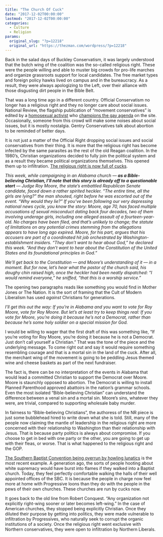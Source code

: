 ```yaml
---
title: "The Church Of Cuck"
date: "2017-12-02T00:00:00"
lastmod: "2017-12-02T00:00:00"
categories:
  - Culture
  - Religion
params:
  original_slug: "?p=12218"
  original_url: "https://thezman.com/wordpress/?p=12218"
---
```


Back in the salad days of Buckley Conservatism, it was largely
understood that the butch wing of the coalition was the so-called
religious right. These were the people willing and able to muster big
crowds for pro-life marches and organize grassroots support for local
candidates. The free market types and foreign policy hawks lived on
campus and in the bureaucracy. As a result, they were always apologizing
to the Left, over their alliance with those disgusting dirt people in
the Bible Belt.

That was a long time ago in a different country. Official Conservatism
no longer has a religious right and they no longer care about social
issues. National Review, the flagship publication of “movement
conservatives” is edited by a [homosexual
activist](http://www.nationalreview.com/author/jason-lee-steorts) who
[champions the gay
agenda](http://www.nationalreview.com/article/418515/equal-chance-love-why-we-should-recognize-same-sex-marriage-jason-lee-steorts)
on the site. Occasionally, someone from this crowd will make some noises
about social issues, but it is mostly nostalgia. Gentry Conservatives
talk about abortion to be reminded of better days.

It is not just a matter of the Official Right dropping social issues and
social conservatives from their thing. It is more that the religious
right has become infected by the same parasites as the rest of the old
Reagan coalition. In the 1980’s, Christian organizations decided to
fully join the political system and as a result they became political
organizations themselves. This opened them up to infiltration. [The
religious right is now full of
cucks](http://www.nationalreview.com/article/454244/roy-moore-controversy-christian-leaders-should-steer-clear-alabama-senate-race).

*This week, while campaigning in an Alabama church — **as a
Bible-believing Christian, I’ll note that this story is already off to a
questionable start** — Judge Roy Moore, the state’s embattled Republican
Senate candidate, faced down a rather spirited heckler. “The entire
time, all the girls are lying?” the man shouted, right before he was
escorted out of the event. “Why would they lie?” If you’ve been
following our very depressing national news cycle, you know the story:
Moore, age 70, has faced multiple accusations of sexual misconduct
dating back four decades, two of them involving underage girls,
including one alleged assault of a fourteen-year-old. No charges have
been filed, and that’s unlikely to change; the statute of limitations on
any potential crimes stemming from the allegations appears to have long
ago expired. Moore, for his part, argues that his accusers are part of a
coordinated hit job orchestrated by Washington-establishment insiders.
“They don’t want to hear about God,” he declared this week. “And they
don’t want to hear about the Constitution of the United States and its
foundational principles in God.”*

*We’ll get back to the Constitution — and Moore’s understanding of it —
in a moment. But for now, let’s hear what the pastor of the church said,
his doughy chin raised high, once the heckler had been neatly
dispatched: “I would remind everyone,” he sniffed, “that this is a
worship service.”*

The opening two paragraphs reads like something you would find in Mother
Jones or The Nation. It is the sort of framing that the Cult of Modern
Liberalism has used *against* Christians for generations.

*I’ll get this out the way: If you’re in Alabama and you want to vote
for Roy Moore, vote for Roy Moore. But let’s at least try to keep things
real: If you vote for Moore, you’re doing it because he’s not a
Democrat, rather than because he’s some holy soldier on a special
mission for God.*

I would be willing to wager that the first draft of this was something
like, “If you’re voting for Roy Moore, you’re doing it because he is not
a Democrat. Just don’t call yourself a Christian.” That was the tone of
the piece and the underlying message. To come right out and say it would
require something resembling courage and that is a mortal sin in the
land of the cuck. After all, the merchant wing of the movement is going
to be peddling Jesus themed wine and cheese baskets as part of the next
fundraiser.

The fact is, there can be no interpretation of the events in Alabama
that would lead a committed Christian to support the Democrat over
Moore. Moore is staunchly opposed to abortion. The Democrat is willing
to install Planned Parenthood approved abattoirs in the nation’s grammar
schools. Even the most isolated “Bible-believing Christian” can
understand the difference between a venal sin and a mortal sin. Moore’s
sins, whatever they were, are trivial, compared to supporting wholesale
baby murder.

In fairness to “Bible-believing Christians”, the authoress of the NR
piece is just some bubblehead hired to write down what she is
told. Still, many of the people now claiming the mantle of leadership in
the religious right are more concerned with their relationship to
Washington than their relationship with Jesus. That is because party
politics is always about compromise. If you choose to get in bed with
one party or the other, you are going to get up with their fleas, or
worse. That is what happened to the religious right and the GOP.

[The Southern Baptist Convention being overrun by howling
lunatics](https://www.theatlantic.com/politics/archive/2017/06/the-southern-baptist-convention-alt-right-white-supremacy/530244/)
is the most recent example. A generation ago, the sorts of people
hooting about white supremacy would have burst into flames if they
walked into a Baptist church. Today, they feel perfectly comfortable
walking the halls of their well appointed offices of the SBC. It is
because the people in charge now feel more at home with Progressive
loons than they do with the people in the pews of their own churches.
These churches are run by cucks now.

It goes back to the old line from Robert Conquest. “Any organization not
explicitly right-wing sooner or later becomes left-wing.” In the case of
American churches, they stopped being explicitly Christian. Once they
diluted their purpose by getting into politics, they were made
vulnerable to infiltration by Progressives, who naturally seek to
corrupt the organic institutions of a society. Once the religious right
went exclusive with Northern conservatives, they were open to
infiltration by Northern Liberals.

